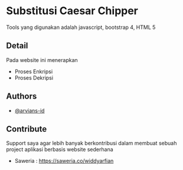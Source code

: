 # Substitusi Caesar Chipper
Tools yang digunakan adalah javascript, bootstrap 4, HTML 5

## Detail
Pada website ini menerapkan
<ul>
  <li>Proses Enkripsi</li>
  <li>Proses Dekripsi</li>
</ul>

## Authors

- [@arvians-id](https://www.github.com/arvians-id)

## Contribute
Support saya agar lebih banyak berkontribusi dalam membuat sebuah project aplikasi berbasis website sederhana

- Saweria : https://saweria.co/widdyarfian
